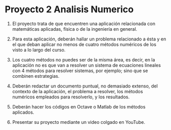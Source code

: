 # Proyecto 2 Analisis Numerico

1.  El proyecto trata de que encuentren una aplicación relacionada con matemáticas aplicadas, física o de la ingeniería en general.

2.  Para esta aplicación, deberán hallar un problema relacionado a ésta y en el que deban aplicar no menos de cuatro métodos numéricos de los visto a lo largo del curso.

3. Los cuatro métodos no puedes ser de la misma área, es decir, en la aplicación no es que van a resolver un sistema de ecuaciones lineales con 4 métodos para resolver sistemas, por ejemplo; sino que se combinen estrategias. 

4. Deberán redactar un documento puntual, no demasiado extenso, del contexto de la aplicación, el problema a resolver, los métodos numéricos empleados para resolverlo, y los resultados.

5. Deberán hacer los códigos en Octave o Matlab de los métodos aplicados.

6. Presentar  su proyecto mediante un video colgado en YouTube.